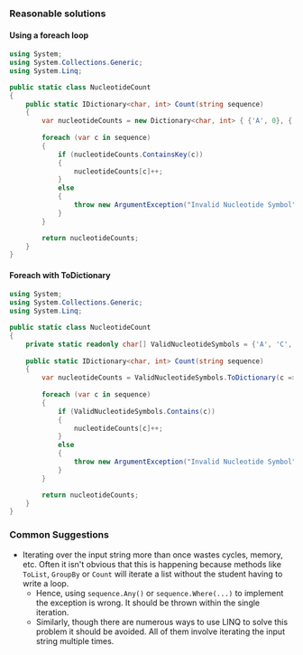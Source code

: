 ### Reasonable solutions

#### Using a foreach loop

```csharp
using System;
using System.Collections.Generic;
using System.Linq;

public static class NucleotideCount
{
    public static IDictionary<char, int> Count(string sequence)
    {
        var nucleotideCounts = new Dictionary<char, int> { {'A', 0}, {'C', 0}, {'G', 0}, {'T', 0} };
        
        foreach (var c in sequence)
        {
            if (nucleotideCounts.ContainsKey(c))
            {
                nucleotideCounts[c]++;
            }
            else
            {
                throw new ArgumentException("Invalid Nucleotide Symbol");
            }
        }

        return nucleotideCounts;
    }
}
```

#### Foreach with ToDictionary

```csharp
using System;
using System.Collections.Generic;
using System.Linq;

public static class NucleotideCount
{
    private static readonly char[] ValidNucleotideSymbols = {'A', 'C', 'G', 'T'};
    
    public static IDictionary<char, int> Count(string sequence)
    {
        var nucleotideCounts = ValidNucleotideSymbols.ToDictionary(c => c, c => 0);
        
        foreach (var c in sequence)
        {
            if (ValidNucleotideSymbols.Contains(c))
            {
                nucleotideCounts[c]++;
            }
            else
            {
                throw new ArgumentException("Invalid Nucleotide Symbol");
            }
        }

        return nucleotideCounts;
    }
}
```

### Common Suggestions

 * Iterating over the input string more than once wastes cycles, memory, etc. Often it isn't obvious that this is happening because methods like `ToList`, `GroupBy` or `Count` will iterate a list without the student having to write a loop.
   * Hence, using `sequence.Any()` or `sequence.Where(...)` to implement the exception is wrong. It should be thrown within the single iteration.
   * Similarly, though there are numerous ways to use LINQ to solve this problem it should be avoided. All of them involve iterating the input string multiple times.